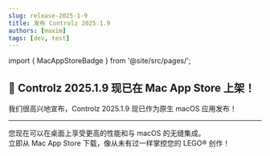 ```yaml
---
slug: release-2025-1-9
title: 发布 Controlz 2025.1.9
authors: [maxim]
tags: [dev, test]
---
```


import { MacAppStoreBadge } from '@site/src/pages/';

## 🚀 Controlz 2025.1.9 现已在 Mac App Store 上架！

我们很高兴地宣布，Controlz 2025.1.9 现已作为原生 macOS 应用发布！

<!-- truncate -->
---

您现在可以在桌面上享受更高的性能和与 macOS 的无缝集成。  
立即从 Mac App Store 下载，像从未有过一样掌控您的 LEGO® 创作！

<MacAppStoreBadge/>
